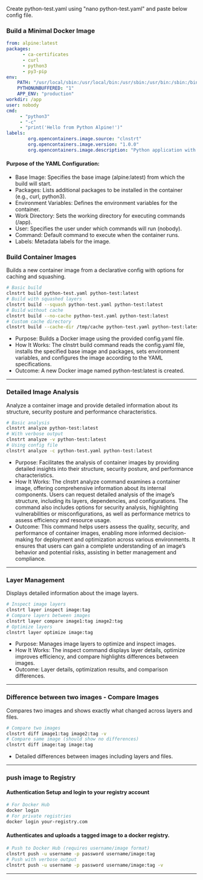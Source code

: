 Create python-test.yaml using "nano python-test.yaml" and paste below config file.

### Build a Minimal Docker Image

```yaml
from: alpine:latest
packages:
      - ca-certificates
      - curl
      - python3
      - py3-pip
env:
    PATH: "/usr/local/sbin:/usr/local/bin:/usr/sbin:/usr/bin:/sbin:/bin"
    PYTHONUNBUFFERED: "1"
    APP_ENV: "production"
workdir: /app
user: nobody
cmd:
     - "python3"
     - "-c"
     - "print('Hello from Python Alpine!')"
labels:
        org.opencontainers.image.source: "clnstrt"
        org.opencontainers.image.version: "1.0.0"
        org.opencontainers.image.description: "Python application with SBOM"
```


#### Purpose of the YAML Configuration:

- Base Image: Specifies the base image (alpine:latest) from which the build will start.
- Packages: Lists additional packages to be installed in the container (e.g., curl, python3).
- Environment Variables: Defines the environment variables for the container.
- Work Directory: Sets the working directory for executing commands (/app).
- User: Specifies the user under which commands will run (nobody).
- Command: Default command to execute when the container runs.
- Labels: Metadata labels for the image.

### Build Container Images

Builds a new container image from a declarative config with options for caching and squashing.

```bash
# Basic build
clnstrt build python-test.yaml python-test:latest
# Build with squashed layers
clnstrt build --squash python-test.yaml python-test:latest
# Build without cache
clnstrt build --no-cache python-test.yaml python-test:latest
# Custom cache directory
clnstrt build --cache-dir /tmp/cache python-test.yaml python-test:latest
```

- Purpose: Builds a Docker image using the provided config.yaml file.
- How It Works: The clnstrt build command reads the config.yaml file, installs the specified base image and packages, sets environment variables, and configures the image according to the YAML specifications.
- Outcome: A new Docker image named python-test:latest is created.

---

### Detailed Image Analysis

Analyze a container image and provide detailed information about its structure, security posture and performance characteristics.

```bash
# Basic analysis
clnstrt analyze python-test:latest
# With verbose output
clnstrt analyze -v python-test:latest
# Using config file
clnstrt analyze -c python-test.yaml python-test:latest
```

- Purpose: Facilitates the analysis of container images by providing detailed insights into their structure, security posture, and performance characteristics.
- How It Works: The clnstrt analyze command examines a container image, offering comprehensive information about its internal components. Users can request detailed analysis of the image’s structure, including its layers, dependencies, and configurations. The command also includes options for security analysis, highlighting vulnerabilities or misconfigurations, as well as performance metrics to assess efficiency and resource usage. 
- Outcome: This command helps users assess the quality, security, and performance of container images, enabling more informed decision-making for deployment and optimization across various environments. It ensures that users can gain a complete understanding of an image’s behavior and potential risks, assisting in better management and compliance.

---

### Layer Management

Displays detailed information about the image layers.

```bash
# Inspect image layers
clnstrt layer inspect image:tag
# Compare layers between images  
clnstrt layer compare image1:tag image2:tag
# Optimize layers
clnstrt layer optimize image:tag
```

- Purpose: Manages image layers to optimize and inspect images.
- How It Works: The inspect command displays layer details, optimize improves efficiency, and compare highlights differences between images.
- Outcome: Layer details, optimization results, and comparison differences.

---

### Difference between two images - Compare Images

Compares two images and shows exactly what changed across layers and files.

```bash
# Compare two images
clnstrt diff image1:tag image2:tag -v
# Compare same image (should show no differences)
clnstrt diff image:tag image:tag
```

- Detailed differences between images including layers and files.

---

### push image to Registry

#### Authentication Setup and login to your registry account

```bash
# For Docker Hub
docker login
# For private registries
docker login your-registry.com
```

#### Authenticates and uploads a tagged image to a docker registry.

```bash
# Push to Docker Hub (requires username/image format)
clnstrt push -u username -p password username/image:tag
# Push with verbose output
clnstrt push -u username -p password username/image:tag -v
```

---